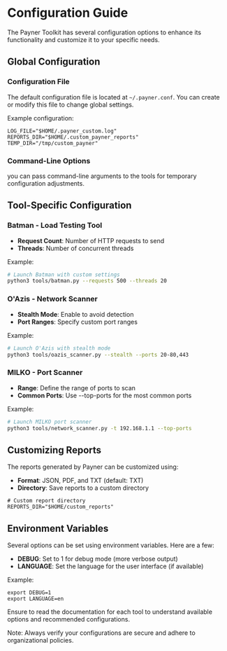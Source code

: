 # Configuration Guide

The Payner Toolkit has several configuration options to enhance its functionality and customize it to your specific needs.

## Global Configuration

### Configuration File

The default configuration file is located at `~/.payner.conf`. You can create or modify this file to change global settings.

Example configuration:

```shell
LOG_FILE="$HOME/.payner_custom.log"
REPORTS_DIR="$HOME/.custom_payner_reports"
TEMP_DIR="/tmp/custom_payner"
```

### Command-Line Options

you can pass command-line arguments to the tools for temporary configuration adjustments.

## Tool-Specific Configuration

### Batman - Load Testing Tool

- **Request Count**: Number of HTTP requests to send
- **Threads**: Number of concurrent threads

Example:

```bash
# Launch Batman with custom settings
python3 tools/batman.py --requests 500 --threads 20
```

### O'Azis - Network Scanner

- **Stealth Mode**: Enable to avoid detection
- **Port Ranges**: Specify custom port ranges

Example:

```bash
# Launch O'Azis with stealth mode
python3 tools/oazis_scanner.py --stealth --ports 20-80,443
```

### MILKO - Port Scanner

- **Range**: Define the range of ports to scan
- **Common Ports**: Use --top-ports for the most common ports

Example:

```bash
# Launch MILKO port scanner
python3 tools/network_scanner.py -t 192.168.1.1 --top-ports
```

## Customizing Reports

The reports generated by Payner can be customized using:

- **Format**: JSON, PDF, and TXT (default: TXT)
- **Directory**: Save reports to a custom directory

```shell
# Custom report directory
REPORTS_DIR="$HOME/custom_reports"
```

## Environment Variables

Several options can be set using environment variables. Here are a few:

- **DEBUG**: Set to 1 for debug mode (more verbose output)
- **LANGUAGE**: Set the language for the user interface (if available)

Example:

```shell
export DEBUG=1
export LANGUAGE=en
```

Ensure to read the documentation for each tool to understand available options and recommended configurations.

Note: Always verify your configurations are secure and adhere to organizational policies.
